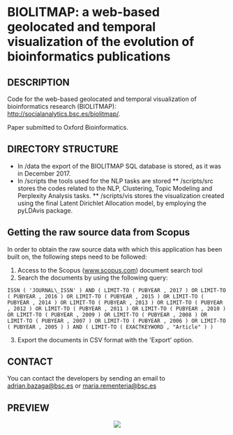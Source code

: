 # BIOLITMAP: a web-based geolocated and temporal visualization of the evolution of bioinformatics publications

## DESCRIPTION

Code for the web-based geolocated and temporal visualization of bioinformatics research (BIOLITMAP): http://socialanalytics.bsc.es/biolitmap/.

Paper submitted to Oxford Bioinformatics.

## DIRECTORY STRUCTURE

* In /data the export of the BIOLITMAP SQL database is stored, as it was in December 2017.
* In /scripts the tools used for the NLP tasks are stored
** /scripts/src stores the codes related to the NLP, Clustering, Topic Modeling and Perplexity Analysis tasks.
** /scripts/vis stores the visualization created using the final Latent Dirichlet Allocation model, by employing the pyLDAvis package.

## Getting the raw source data from Scopus

In order to obtain the raw source data with which this application has been built on, the following steps need to be followed:

1) Access to the Scopus (www.scopus.com) document search tool
2) Search the documents by using the following query: 

``ISSN ( 'JOURNAL\_ISSN' ) AND ( LIMIT-TO ( PUBYEAR , 2017 ) OR LIMIT-TO ( PUBYEAR , 2016 ) OR LIMIT-TO ( PUBYEAR , 2015 ) OR LIMIT-TO ( PUBYEAR , 2014 ) OR LIMIT-TO ( PUBYEAR , 2013 ) OR LIMIT-TO ( PUBYEAR , 2012 ) OR LIMIT-TO ( PUBYEAR , 2011 ) OR LIMIT-TO ( PUBYEAR , 2010 ) OR LIMIT-TO ( PUBYEAR , 2009 ) OR LIMIT-TO ( PUBYEAR , 2008 ) OR LIMIT-TO ( PUBYEAR , 2007 ) OR LIMIT-TO ( PUBYEAR , 2006 ) OR LIMIT-TO ( PUBYEAR , 2005 ) ) AND ( LIMIT-TO ( EXACTKEYWORD , "Article" ) )``

3) Export the documents in CSV format with the 'Export' option.

## CONTACT

You can contact the developers by sending an email to adrian.bazaga@bsc.es or maria.rementeria@bsc.es

## PREVIEW

<div style="text-align:center"><img src="https://i.imgur.com/iIvs1P8.png" /></div>

